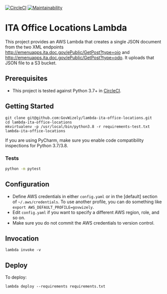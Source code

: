 [![CircleCI](https://circleci.com/gh/GovWizely/lambda-ita-office-locations/tree/master.svg?style=svg)](https://circleci.com/gh/GovWizely/lambda-ita-office-locations/tree/master)
[![Maintainability](https://api.codeclimate.com/v1/badges/62f58865b96016ddca69/maintainability)](https://codeclimate.com/github/GovWizely/lambda-ita-office-locations/maintainability)

# ITA Office Locations Lambda

This project provides an AWS Lambda that creates a single JSON document from the two XML endpoints http://emenuapps.ita.doc.gov/ePublic/GetPost?type=oio and http://emenuapps.ita.doc.gov/ePublic/GetPost?type=odo.
It uploads that JSON file to a S3 bucket.

## Prerequisites

- This project is tested against Python 3.7+ in [CircleCI](https://app.circleci.com/github/GovWizely/lambda-ita-office-locations/pipelines).

## Getting Started

	git clone git@github.com:GovWizely/lambda-ita-office-locations.git
	cd lambda-ita-office-locations
	mkvirtualenv -p /usr/local/bin/python3.8 -r requirements-test.txt lambda-ita-office-locations

If you are using PyCharm, make sure you enable code compatibility inspections for Python 3.7/3.8.

### Tests

```bash
python -m pytest
```

## Configuration

* Define AWS credentials in either `config.yaml` or in the [default] section of `~/.aws/credentials`. To use another profile, you can do something like `export AWS_DEFAULT_PROFILE=govwizely`.
* Edit `config.yaml` if you want to specify a different AWS region, role, and so on.
* Make sure you do not commit the AWS credentials to version control.

## Invocation

	lambda invoke -v
 
## Deploy
    
To deploy:

	lambda deploy --requirements requirements.txt

